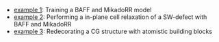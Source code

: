- [example 1](example1): Training a BAFF and MikadoRR model
- [example 2](example2): Performing a in-plane cell relaxation of a SW-defect with BAFF and MikadoRR
- [example 3](example3): Redecorating a CG structure with atomistic building blocks